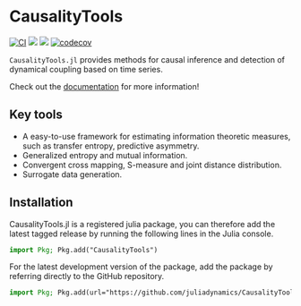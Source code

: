 # CausalityTools

[![CI](https://github.com/juliadynamics/CausalityTools.jl/workflows/CI/badge.svg)](https://github.com/JuliaDynamics/CausalityTools.jl/actions)
[![](https://img.shields.io/badge/docs-latest_tagged-blue.svg)](https://juliadynamics.github.io/CausalityTools.jl/stable/)
[![](https://img.shields.io/badge/docs-dev_(master)-blue.svg)](https://juliadynamics.github.io/CausalityTools.jl/dev/)
[![codecov](https://codecov.io/gh/JuliaDynamics/CausalityTools.jl/branch/master/graph/badge.svg?token=0b71n6x6AP)](https://codecov.io/gh/JuliaDynamics/CausalityTools.jl)

`CausalityTools.jl` provides methods for causal inference and detection of dynamical coupling based on time series.

Check out the [documentation](https://juliadynamics.github.io/CausalityTools.jl/dev) for more information!

## Key tools

- A easy-to-use framework for estimating information theoretic measures, such as transfer entropy, predictive asymmetry.
- Generalized entropy and mutual information.
- Convergent cross mapping, S-measure and joint distance distribution.
- Surrogate data generation.

## Installation

CausalityTools.jl is a registered julia package, you can therefore add the latest tagged release
by running the following lines in the Julia console.

```julia
import Pkg; Pkg.add("CausalityTools")
```

For the latest development version of the package, add the package by referring directly to the GitHub repository.

```julia
import Pkg; Pkg.add(url="https://github.com/juliadynamics/CausalityTools.jl/", rev="master")
```

